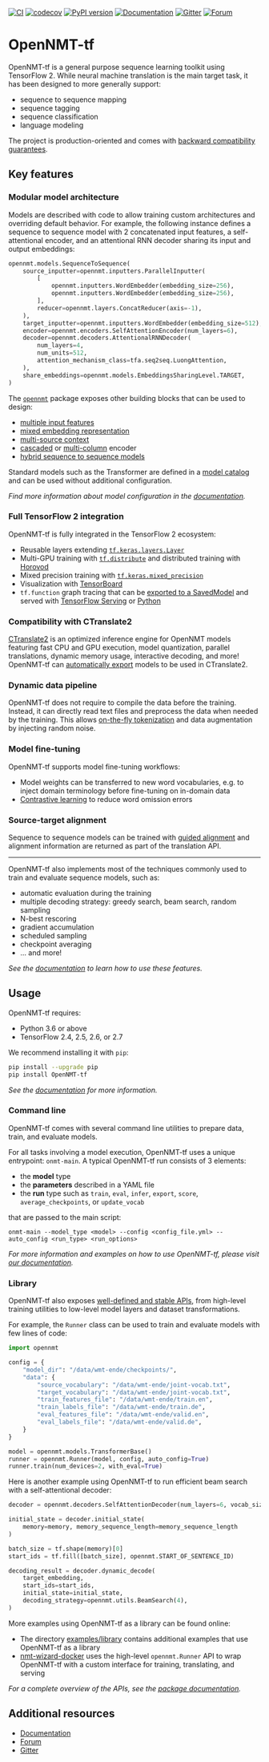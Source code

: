 [![CI](https://github.com/OpenNMT/OpenNMT-tf/workflows/CI/badge.svg)](https://github.com/OpenNMT/OpenNMT-tf/actions?query=workflow%3ACI) [![codecov](https://codecov.io/gh/OpenNMT/OpenNMT-tf/branch/master/graph/badge.svg)](https://codecov.io/gh/OpenNMT/OpenNMT-tf) [![PyPI version](https://badge.fury.io/py/OpenNMT-tf.svg)](https://badge.fury.io/py/OpenNMT-tf) [![Documentation](https://img.shields.io/badge/docs-latest-blue.svg)](https://opennmt.net/OpenNMT-tf/) [![Gitter](https://badges.gitter.im/OpenNMT/OpenNMT-tf.svg)](https://gitter.im/OpenNMT/OpenNMT-tf?utm_source=badge&utm_medium=badge&utm_campaign=pr-badge) [![Forum](https://img.shields.io/discourse/status?server=https%3A%2F%2Fforum.opennmt.net%2F)](https://forum.opennmt.net/)

# OpenNMT-tf

OpenNMT-tf is a general purpose sequence learning toolkit using TensorFlow 2. While neural machine translation is the main target task, it has been designed to more generally support:

* sequence to sequence mapping
* sequence tagging
* sequence classification
* language modeling

The project is production-oriented and comes with [backward compatibility guarantees](https://github.com/OpenNMT/OpenNMT-tf/blob/master/CHANGELOG.md).

## Key features

### Modular model architecture

Models are described with code to allow training custom architectures and overriding default behavior. For example, the following instance defines a sequence to sequence model with 2 concatenated input features, a self-attentional encoder, and an attentional RNN decoder sharing its input and output embeddings:

```python
opennmt.models.SequenceToSequence(
    source_inputter=opennmt.inputters.ParallelInputter(
        [
            opennmt.inputters.WordEmbedder(embedding_size=256),
            opennmt.inputters.WordEmbedder(embedding_size=256),
        ],
        reducer=opennmt.layers.ConcatReducer(axis=-1),
    ),
    target_inputter=opennmt.inputters.WordEmbedder(embedding_size=512),
    encoder=opennmt.encoders.SelfAttentionEncoder(num_layers=6),
    decoder=opennmt.decoders.AttentionalRNNDecoder(
        num_layers=4,
        num_units=512,
        attention_mechanism_class=tfa.seq2seq.LuongAttention,
    ),
    share_embeddings=opennmt.models.EmbeddingsSharingLevel.TARGET,
)
```

The [`opennmt`](https://opennmt.net/OpenNMT-tf/package/opennmt.html) package exposes other building blocks that can be used to design:

* [multiple input features](https://opennmt.net/OpenNMT-tf/package/opennmt.inputters.ParallelInputter.html)
* [mixed embedding representation](https://opennmt.net/OpenNMT-tf/package/opennmt.inputters.MixedInputter.html)
* [multi-source context](https://opennmt.net/OpenNMT-tf/package/opennmt.inputters.ParallelInputter.html)
* [cascaded](https://opennmt.net/OpenNMT-tf/package/opennmt.encoders.SequentialEncoder.html) or [multi-column](https://opennmt.net/OpenNMT-tf/package/opennmt.encoders.ParallelEncoder.html) encoder
* [hybrid sequence to sequence models](https://opennmt.net/OpenNMT-tf/package/opennmt.models.SequenceToSequence.html)

Standard models such as the Transformer are defined in a [model catalog](https://github.com/OpenNMT/OpenNMT-tf/blob/master/opennmt/models/catalog.py) and can be used without additional configuration.

*Find more information about model configuration in the [documentation](https://opennmt.net/OpenNMT-tf/model.html).*

### Full TensorFlow 2 integration

OpenNMT-tf is fully integrated in the TensorFlow 2 ecosystem:

* Reusable layers extending [`tf.keras.layers.Layer`](https://www.tensorflow.org/api_docs/python/tf/keras/layers/Layer)
* Multi-GPU training with [`tf.distribute`](https://www.tensorflow.org/api_docs/python/tf/distribute) and distributed training with [Horovod](https://github.com/horovod/horovod)
* Mixed precision training with [`tf.keras.mixed_precision`](https://www.tensorflow.org/guide/mixed_precision)
* Visualization with [TensorBoard](https://www.tensorflow.org/tensorboard)
* `tf.function` graph tracing that can be [exported to a SavedModel](https://opennmt.net/OpenNMT-tf/serving.html) and served with [TensorFlow Serving](https://github.com/OpenNMT/OpenNMT-tf/tree/master/examples/serving/tensorflow_serving) or [Python](https://github.com/OpenNMT/OpenNMT-tf/tree/master/examples/serving/python)

### Compatibility with CTranslate2

[CTranslate2](https://github.com/OpenNMT/CTranslate2) is an optimized inference engine for OpenNMT models featuring fast CPU and GPU execution, model quantization, parallel translations, dynamic memory usage, interactive decoding, and more! OpenNMT-tf can [automatically export](https://opennmt.net/OpenNMT-tf/serving.html#ctranslate2) models to be used in CTranslate2.

### Dynamic data pipeline

OpenNMT-tf does not require to compile the data before the training. Instead, it can directly read text files and preprocess the data when needed by the training. This allows [on-the-fly tokenization](https://opennmt.net/OpenNMT-tf/tokenization.html) and data augmentation by injecting random noise.

### Model fine-tuning

OpenNMT-tf supports model fine-tuning workflows:

* Model weights can be transferred to new word vocabularies, e.g. to inject domain terminology before fine-tuning on in-domain data
* [Contrastive learning](https://ai.google/research/pubs/pub48253/) to reduce word omission errors

### Source-target alignment

Sequence to sequence models can be trained with [guided alignment](https://arxiv.org/abs/1607.01628) and alignment information are returned as part of the translation API.

---

OpenNMT-tf also implements most of the techniques commonly used to train and evaluate sequence models, such as:

* automatic evaluation during the training
* multiple decoding strategy: greedy search, beam search, random sampling
* N-best rescoring
* gradient accumulation
* scheduled sampling
* checkpoint averaging
* ... and more!

*See the [documentation](https://opennmt.net/OpenNMT-tf/) to learn how to use these features.*

## Usage

OpenNMT-tf requires:

* Python 3.6 or above
* TensorFlow 2.4, 2.5, 2.6, or 2.7

We recommend installing it with `pip`:

```bash
pip install --upgrade pip
pip install OpenNMT-tf
```

*See the [documentation](https://opennmt.net/OpenNMT-tf/installation.html) for more information.*

### Command line

OpenNMT-tf comes with several command line utilities to prepare data, train, and evaluate models.

For all tasks involving a model execution, OpenNMT-tf uses a unique entrypoint: `onmt-main`. A typical OpenNMT-tf run consists of 3 elements:

* the **model** type
* the **parameters** described in a YAML file
* the **run** type such as `train`, `eval`, `infer`, `export`, `score`, `average_checkpoints`, or `update_vocab`

that are passed to the main script:

```
onmt-main --model_type <model> --config <config_file.yml> --auto_config <run_type> <run_options>
```

*For more information and examples on how to use OpenNMT-tf, please visit [our documentation](https://opennmt.net/OpenNMT-tf).*

### Library

OpenNMT-tf also exposes [well-defined and stable APIs](https://opennmt.net/OpenNMT-tf/package/opennmt.html), from high-level training utilities to low-level model layers and dataset transformations.

For example, the `Runner` class can be used to train and evaluate models with few lines of code:

```python
import opennmt

config = {
    "model_dir": "/data/wmt-ende/checkpoints/",
    "data": {
        "source_vocabulary": "/data/wmt-ende/joint-vocab.txt",
        "target_vocabulary": "/data/wmt-ende/joint-vocab.txt",
        "train_features_file": "/data/wmt-ende/train.en",
        "train_labels_file": "/data/wmt-ende/train.de",
        "eval_features_file": "/data/wmt-ende/valid.en",
        "eval_labels_file": "/data/wmt-ende/valid.de",
    }
}

model = opennmt.models.TransformerBase()
runner = opennmt.Runner(model, config, auto_config=True)
runner.train(num_devices=2, with_eval=True)
```

Here is another example using OpenNMT-tf to run efficient beam search with a self-attentional decoder:

```python
decoder = opennmt.decoders.SelfAttentionDecoder(num_layers=6, vocab_size=32000)

initial_state = decoder.initial_state(
    memory=memory, memory_sequence_length=memory_sequence_length
)

batch_size = tf.shape(memory)[0]
start_ids = tf.fill([batch_size], opennmt.START_OF_SENTENCE_ID)

decoding_result = decoder.dynamic_decode(
    target_embedding,
    start_ids=start_ids,
    initial_state=initial_state,
    decoding_strategy=opennmt.utils.BeamSearch(4),
)
```

More examples using OpenNMT-tf as a library can be found online:

* The directory [examples/library](https://github.com/OpenNMT/OpenNMT-tf/tree/master/examples/library) contains additional examples that use OpenNMT-tf as a library
* [nmt-wizard-docker](https://github.com/OpenNMT/nmt-wizard-docker) uses the high-level `opennmt.Runner` API to wrap OpenNMT-tf with a custom interface for training, translating, and serving

*For a complete overview of the APIs, see the [package documentation](https://opennmt.net/OpenNMT-tf/package/opennmt.html).*

## Additional resources

* [Documentation](https://opennmt.net/OpenNMT-tf)
* [Forum](https://forum.opennmt.net)
* [Gitter](https://gitter.im/OpenNMT/OpenNMT-tf)
